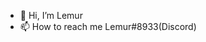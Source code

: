 - 👋 Hi, I’m Lemur
- 📫 How to reach me Lemur#8933(Discord)

<!---
Lemurc/Lemurc is a ✨ special ✨ repository because its `README.md` (this file) appears on your GitHub profile.
You can click the Preview link to take a look at your changes.
--->
